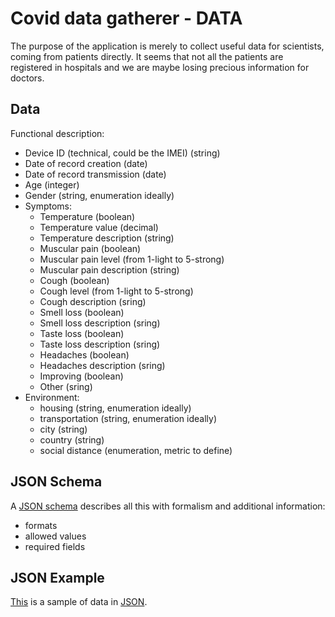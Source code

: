 # Covid data gatherer - DATA
 
The purpose of the application is merely to collect useful data for scientists, coming from patients directly.
It seems that not all the patients are registered in hospitals and we are maybe losing precious information for doctors.

## Data

Functional description:
 - Device ID (technical, could be the IMEI) (string)
 - Date of record creation (date)
 - Date of record transmission (date)
 - Age (integer)
 - Gender (string, enumeration ideally)
 - Symptoms:
     - Temperature (boolean)
     - Temperature value (decimal)
     - Temperature description (string)
     - Muscular pain (boolean)
     - Muscular pain level (from 1-light to 5-strong)
     - Muscular pain description (string)
     - Cough (boolean)
     - Cough level (from 1-light to 5-strong)
     - Cough description (sring)
     - Smell loss (boolean)
     - Smell loss description (sring)
     - Taste loss (boolean)
     - Taste loss description (sring)
     - Headaches (boolean)
     - Headaches description (sring)
     - Improving (boolean)     
     - Other (sring)
 - Environment:
     - housing (string, enumeration ideally)
     - transportation (string, enumeration ideally)
     - city (string)
     - country (string)
     - social distance (enumeration, metric to define)


## JSON Schema

A [JSON schema](../schemas/dataSchema.json) describes all this with formalism and additional information:
 - formats
 - allowed values
 - required fields

## JSON Example

[This](../json/data.json) is a sample of data in [JSON](../json/data.json).


